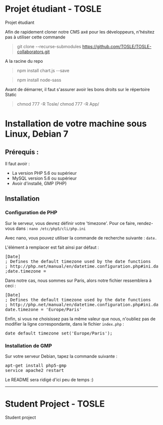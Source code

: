 # Projet étudiant - TOSLE
Projet étudiant

Afin de rapidement cloner notre CMS axé pour les développeurs, n'hésitez pas à utiliser cette commande
> git clone --recurse-submodules https://github.com/TOSLE/TOSLE-collaborators.git

A la racine du repo
> npm install chart.js --save

> npm install node-sass

Avant de démarrer, il faut s'assurer avoir les bons droits sur le répertoire Static
> chmod 777 -R Tosle/
> chmod 777 -R App/


# Installation de votre machine sous Linux, Debian 7
## Prérequis :
Il faut avoir :
* La version PHP 5.6 ou supérieur
* MySQL version 5.6 ou supérieur
* Avoir d'installé, GMP (PHP)


## Installation

### Configuration de PHP
Sur le serveur, vous devrez définir votre 'timezone'. Pour ce faire, rendez-vous dans :
`nano /etc/php5/cli/php.ini`

Avec nano, vous pouvez utiliser la commande de recherche suivante : `date.`

L'élément à remplacer est fait ainsi par défaut :

<pre>
[Date]
; Defines the default timezone used by the date functions
; http://php.net/manual/en/datetime.configuration.php#ini.date.timezone
;date.timezone =
</pre>

Dans notre cas, nous sommes sur Paris, alors notre fichier ressemblera à ceci : 
<pre>
[Date]
; Defines the default timezone used by the date functions
; http://php.net/manual/en/datetime.configuration.php#ini.date.timezone
date.timezone = 'Europe/Paris'
</pre>

Enfin, si vous ne choisissez pas la même valeur que nous, n'oubliez pas de modifier la ligne correspondante, dans le
fichier `index.php` :
<pre>
date_default_timezone_set('Europe/Paris');
</pre>

### Installation de GMP

Sur votre serveur Debian, tapez la commande suivante : 
<pre>
apt-get install php5-gmp
service apache2 restart
</pre>


Le README sera ridigé d'ici peu de temps :)
__________________________

# Student Project - TOSLE
Student project
